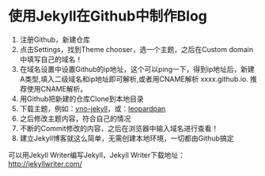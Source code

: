 # 使用Jekyll在Github中制作Blog #
1. 注册Github，新建仓库
2. 点击Settings，找到Theme chooser，选一个主题，之后在Custom domain中填写自己的域名！
3. 在域名设置中设置Github的ip地址，这个可以ping一下，得到ip地址后，新建A类型,填入二级域名和ip地址即可解析,或者用CNAME解析
       xxxx.github.io.
推荐使用CNAME解析。
4. 用Github把新建的仓库Clone到本地目录
5. 下载主题，例如：[vno-jekyll](https://github.com/onevcat/vno-jekyll "vno-jekyll")，或：[leopardpan](https://github.com/leopardpan/leopardpan.github.io "leopardpan")
6. 之后修改主题内容，符合自己的情况
7. 不断的Commit修改的内容，之后在浏览器中输入域名进行查看！
8. 建立Jekyll博客就这么简单，无需创建本地环境，一切都由Github搞定

可以用Jekyll Writer编写Jekyll，Jekyll Writer下载地址：http://jekyllwriter.com/
